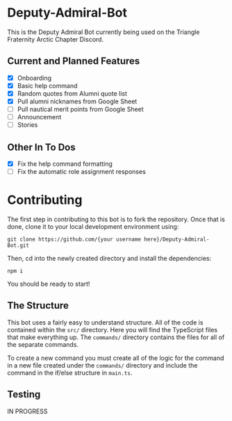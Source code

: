 # Deputy-Admiral-Bot

This is the Deputy Admiral Bot currently being used on the Triangle Fraternity Arctic Chapter Discord. 

## Current and Planned Features

- [x] Onboarding
- [x] Basic help command 
- [x] Random quotes from Alumni quote list
- [x] Pull alumni nicknames from Google Sheet
- [ ] Pull nautical merit points from Google Sheet
- [ ] Announcement
- [ ] Stories

## Other In To Dos

- [x] Fix the help command formatting
- [ ] Fix the automatic role assignment responses

# Contributing

The first step in contributing to this bot is to fork the repository. Once that is done, clone it to your local development environment using:
```
git clone https://github.com/{your username here}/Deputy-Admiral-Bot.git
```

Then, cd into the newly created directory and install the dependencies:
```
npm i
```

You should be ready to start!

## The Structure

This bot uses a fairly easy to understand structure. All of the code is contained within the ```src/``` directory. Here you will find the TypeScript files that make everything up. The ```commands/``` directory contains the files for all of the separate commands. 

To create a new command you must create all of the logic for the command in a new file created under the ```commands/``` directory and include the command in the if/else structure in ```main.ts```. 

## Testing
IN PROGRESS
